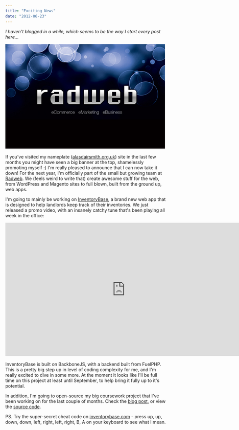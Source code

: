 ```yaml
---
title: "Exciting News"
date: "2012-06-23"
---
```


_I haven't blogged in a while, which seems to be the way I start every post here..._

![Radweb logo](./42337813-radweb.jpg)

If you've visited my nameplate ([alasdairsmith.org.uk](http://alasdairsmith.org.uk)) site in the last few months you might have seen a big banner at the top, shamelessly promoting myself :) I'm really pleased to announce that I can now take it down! For the next year, I'm officially part of the small but growing team at [Radweb](http://www.radweb.co.uk). We (feels weird to write that) create awesome stuff for the web, from WordPress and Magento sites to full blown, built from the ground up, web apps.

I'm going to mainly be working on [InventoryBase](http://inventorybase.com), a brand new web app that is designed to help landlords keep track of their inventories. We just released a promo video, with an insanely catchy tune that's been playing all week in the office:

<iframe src="http://www.youtube.com/embed/g2hpyVfo394?wmode=transparent" allowfullscreen frameborder="0" height="417" width="750"></iframe>

InventoryBase is built on BackboneJS, with a backend built from FuelPHP. This is a pretty big step up in level of coding complexity for me, and I'm really excited to dive in some more. At the moment it looks like I'll be full time on this project at least until September, to help bring it fully up to it's potential.

In addition, I'm going to open-source my big coursework project that I've been working on for the last couple of months. Check the [blog post](http://40thiev.es/wikivle-open-sourced), or view the [source code](https://github.com/40thieves/WikiVLE).

PS. Try the super-secret cheat code on [inventorybase.com](http://inventorybase.com) - press up, up, down, down, left, right, left, right, B, A on your keyboard to see what I mean.
